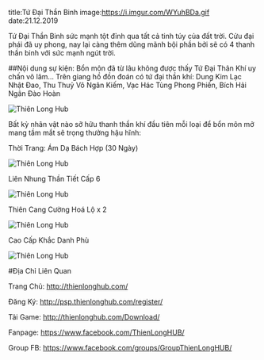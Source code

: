 title:Tứ Đại Thần Binh
image:https://i.imgur.com/WYuhBDa.gif
date:21.12.2019

Tứ Đại Thần Binh sức mạnh tột đỉnh qua tất cả tinh túy của đất trời. Cửu đại phái đã uy phong, nay lại càng thêm dũng mãnh bội phần bởi sẽ có 4 thanh thần binh với sức mạnh ngút trời.

##Nội dung sự kiện:
Bổn môn đã từ lâu không được thấy Tứ Đại Thân Khí uy chấn võ lâm...
Trên giang hồ đồn đoán có tứ đại thần khí:
Dung Kim Lạc Nhật Đao, Thu Thuỷ Vô Ngân Kiếm, Vạc Hác Tùng Phong Phiến, Bích Hải Ngân Đào Hoàn

![Thiên Long Hub](https://i.imgur.com/rzAPWLd.png)


Bất kỳ nhân vật nào sỡ hữu thanh thần khí đầu tiên mỗi loại để bổn môn mở mang tầm mắt sẽ trọng thưởng hậu hĩnh:

Thời Trang: Ám Dạ Bách Hợp (30 Ngày)

![Thiên Long Hub](https://i.imgur.com/1paxJan.png)

Liên Nhung Thần Tiết Cấp 6

![Thiên Long Hub](https://i.imgur.com/41AYsKg.png)

Thiên Cang Cường Hoá Lộ x 2

![Thiên Long Hub](https://i.imgur.com/ANCT8X3.png)

Cao Cấp Khắc Danh Phù

![Thiên Long Hub](https://i.imgur.com/7ZG1s7L.png)


#Địa Chỉ Liên Quan

Trang Chủ: http://thienlonghub.com/

Đăng Ký: http://psp.thienlonghub.com/register/

Tải Game: http://thienlonghub.com/Download/

Fanpage: https://www.facebook.com/ThienLongHUB/

Group FB: https://www.facebook.com/groups/GroupThienLongHUB/
